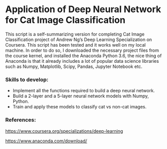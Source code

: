 # Application of Deep Neural Network for Cat Image Classification

This script is a self-summarizing version for completing Cat Image Classification project of Andrew Ng’s Deep Learning Specialization on Coursera. This script has been tested and it works well on my local machine. In order to do so, I downloaded the necessary project files from the course kernel, and installed the Anaconda Python 3.6, the nice thing of Anaconda is that it already includes a lot of popular data science libraries such as Numpy, Matplotlib, Scipy, Pandas, Jupyter Notebook etc. 

### Skills to develop:
* Implement all the functions required to build a deep neural network.
* Build a 2-layer and a 5-layer neural network models with Numpy, Python.
* Train and apply these models to classify cat vs non-cat images.

### References:
https://www.coursera.org/specializations/deep-learning

https://www.anaconda.com/download/ 
